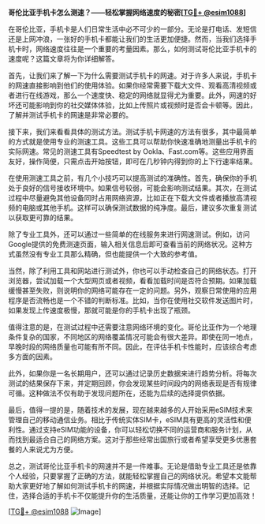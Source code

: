 **哥伦比亚手机卡怎么测速？——轻松掌握网络速度的秘密[[TG💪+ @esim1088](https://t.me/s/esim1088)]**

在哥伦比亚，手机卡是人们日常生活中必不可少的一部分。无论是打电话、发短信还是上网冲浪，一张好的手机卡都能让我们的生活更加便捷。然而，当我们选择手机卡时，网络速度往往是一个重要的考量因素。那么，如何测试哥伦比亚手机卡的速度呢？这篇文章将为你详细解答。

首先，让我们来了解一下为什么需要测试手机卡的网速。对于许多人来说，手机卡的网速直接影响到他们的使用体验。如果你经常需要下载大文件、观看高清视频或者进行在线游戏，那么一个速度快、稳定的网络就显得尤为重要。此外，网速的好坏还可能影响到你的社交媒体体验，比如上传照片或视频时是否会卡顿等。因此，了解并测试手机卡的网速是非常必要的。

接下来，我们来看看具体的测试方法。测试手机卡网速的方法有很多，其中最简单的方式就是使用专业的测速工具。这些工具可以帮助你快速准确地测量出手机卡的实际网速。常见的测速工具有Speedtest by Ookla、Fast.com等。这些应用界面友好，操作简便，只需点击开始按钮，即可在几秒钟内得到你的上下行速率结果。

在使用测速工具之前，有几个小技巧可以提高测试的准确性。首先，确保你的手机处于良好的信号接收环境中。如果信号较弱，可能会影响测试结果。其次，在测试过程中尽量避免其他设备同时占用网络资源，比如正在下载大文件或者播放高清视频的电脑或其他手机。这样可以确保测试数据的纯净度。最后，建议多次重复测试以获取更可靠的结果。

除了专业工具外，还可以通过一些简单的在线服务来进行网速测试。例如，访问Google提供的免费测速页面，输入相关信息后即可查看当前的网络状况。这种方式虽然没有专业工具那么精确，但也能提供一个大致的参考值。

当然，除了利用工具和网站进行测试外，你也可以手动检查自己的网络状态。打开浏览器，尝试加载一个大型网页或者视频，看看加载时间是否符合预期。如果加载缓慢甚至失败，则说明你的网络可能存在一定的问题。另外，观察日常使用的应用程序是否流畅也是一个不错的判断标准。比如，当你在使用社交软件发送图片时，如果发现上传速度极慢，那就可能是你的手机卡出现了瓶颈。

值得注意的是，在测试过程中还需要注意网络环境的变化。哥伦比亚作为一个地理条件复杂的国家，不同地区的网络覆盖情况可能会有很大差异。即使在同一地点，早晚时段的网络质量也可能有所不同。因此，在评估手机卡性能时，应该综合考虑多方面的因素。

此外，如果你是一名长期用户，还可以通过记录历史数据来进行趋势分析。将每次测试的结果保存下来，并定期回顾，你会发现某些时间段内的网络表现是否有规律可循。这种做法不仅有助于发现问题所在，还能为后续的选择提供依据。

最后，值得一提的是，随着技术的发展，现在越来越多的人开始采用eSIM技术来管理自己的移动通信业务。相比于传统实体SIM卡，eSIM具有更高的灵活性和便利性。通过支持eSIM功能的设备，你可以轻松切换不同的运营商和服务计划，从而找到最适合自己的网络方案。这对于那些经常出国旅行或者希望享受更多优惠套餐的人来说尤为方便。

总之，测试哥伦比亚手机卡的网速并不是一件难事。无论是借助专业工具还是依靠个人经验，只要掌握了正确的方法，就能轻松掌握自己的网络状况。希望本文能帮助大家更好地了解如何测试手机卡的网速，并根据实际情况做出明智的选择。记住，选择合适的手机卡不仅能提升你的生活质量，还能让你的工作学习更加高效！

[[TG💪+ @esim1088](https://t.me/s/esim1088) ![Image](https://i.postimg.cc/4NQfJmqS/Snipaste-2025-05-13-00-14-12.png)]